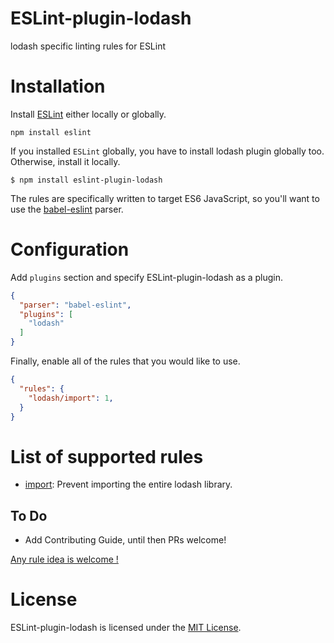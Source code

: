 ESLint-plugin-lodash
===================

lodash specific linting rules for ESLint

# Installation

Install [ESLint](https://www.github.com/eslint/eslint) either locally or globally.

    npm install eslint

If you installed `ESLint` globally, you have to install lodash plugin globally too. Otherwise, install it locally.

    $ npm install eslint-plugin-lodash

The rules are specifically written to target ES6 JavaScript, so you'll want to
use the [babel-eslint](https://github.com/babel/babel-eslint) parser.

# Configuration

Add `plugins` section and specify ESLint-plugin-lodash as a plugin.

```json
{
  "parser": "babel-eslint",
  "plugins": [
    "lodash"
  ]
}
```

Finally, enable all of the rules that you would like to use.

```json
{
  "rules": {
    "lodash/import": 1,
  }
}
```

# List of supported rules

* [import](docs/rules/import.md): Prevent importing the entire lodash library.

## To Do

* Add Contributing Guide, until then PRs welcome!

[Any rule idea is welcome !](https://github.com/eslint-plugins/eslint-plugin-lodash/issues)

# License

ESLint-plugin-lodash is licensed under the [MIT License](LICENSE).
